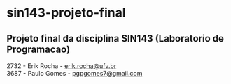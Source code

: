 # sin143-projeto-final
Projeto final da disciplina SIN143 (Laboratorio de Programacao)
---
2732 - Erik Rocha - erik.rocha@ufv.br<br>
3687 - Paulo Gomes - pgpgomes7@gmail.com

